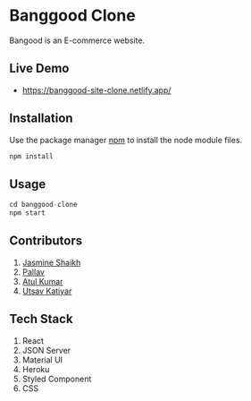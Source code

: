 # Banggood Clone

Bangood is an E-commerce website.

## Live Demo
- https://banggood-site-clone.netlify.app/

## Installation

Use the package manager [npm](https://docs.npmjs.com/cli/v6/commands/npm-install) to install the node module files.

```bash
npm install
```

## Usage

```python
cd banggood-clone
npm start
```

## Contributors
1. [Jasmine Shaikh](https://github.com/Jasmine-Shaikh)
2. [Pallav](https://github.com/Jasmine-Shaikh)
3. [Atul Kumar](https://github.com/theatulanand)
4. [Utsav Katiyar]()

## Tech Stack
1. React
2. JSON Server
3. Material UI
4. Heroku
5. Styled Component
6. CSS
